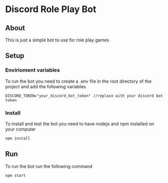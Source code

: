 # Discord Role Play Bot

## About

This is just a simple bot to use for role play games

## Setup

### Envirioment variables
To run the bot you need to create a .env file in the root directory of the project and add the following variables

```env
DISCORD_TOKEN="your_discord_bot_token" //replace with your discord bot token
```

### Install

To install and test the bot you need to have nodejs and npm installed on your computer

```bash
npm install
```

## Run

To run the bot run the following command

```bash
npm start
```